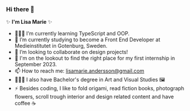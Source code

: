 ### Hi there 👋

✨ **I'm Lisa Marie** ✨ 

- 👩🏻‍💻 I’m currently learning TypeScript and OOP.
- 🌱 I’m currently studying to become a Front End Developer at Medieinstitutet in Gotenburg, Sweden. 
- 👯 I’m looking to collaborate on design projects!
- 👀 I'm on the lookout to find the right place for my first internship in September 2023.
- 📫 How to reach me: lisamarie.andersson@gmail.com
- 👩🏻‍🎓 I also have Bachelor's degree in Art and Visual Studies 🖼
- ⚡ Besides coding, I like to fold origami, read fiction books, photograph flowers, scroll trough interior and design related content and have coffee ☕️
